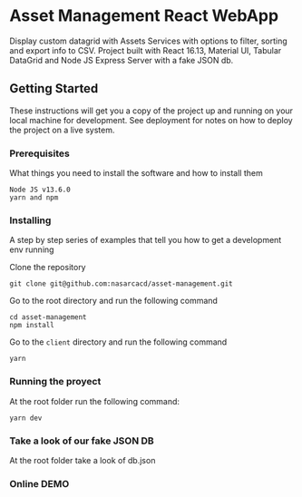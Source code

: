 # Asset Management React WebApp

Display custom datagrid with Assets Services with options to filter, sorting and export info to CSV. Project built with React 16.13, Material UI, Tabular DataGrid and Node JS Express Server with a fake JSON db.

## Getting Started

These instructions will get you a copy of the project up and running on your local machine for development. See deployment for notes on how to deploy the project on a live system.

### Prerequisites

What things you need to install the software and how to install them

```
Node JS v13.6.0
yarn and npm 
```

### Installing

A step by step series of examples that tell you how to get a development env running

Clone the repository

```
git clone git@github.com:nasarcacd/asset-management.git
```

Go to the root directory and run the following command

```
cd asset-management
npm install
```

Go to the `client` directory and run the following command

```
yarn
```

### Running the proyect

At the root folder run the following command:

```
yarn dev
```

### Take a look of our fake JSON DB

At the root folder take a look of db.json 

### Online DEMO
